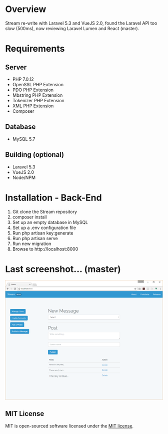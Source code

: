 # Overview #
Stream re-write with Laravel 5.3 and VueJS 2.0, found the Laravel API too slow (500ms), now reviewing Laravel Lumen and React (master).

# Requirements #

## Server ##
- PHP 7.0.12
- OpenSSL PHP Extension
- PDO PHP Extension
- Mbstring PHP Extension
- Tokenizer PHP Extension
- XML PHP Extension
- Composer

## Database ##
- MySQL 5.7

## Building (optional) ##
- Laravel 5.3
- VueJS 2.0
- Node/NPM

# Installation - Back-End #
1. Git clone the Stream repository
2. composer install
3. Set up an empty database in MySQL
4. Set up a .env configuration file
5. Run php artisan key:generate
6. Run php artisan serve
7. Run new migration
8. Browse to http://localhost:8000

# Last screenshot... (master) #
![alt text](screenshots/stream-v001.png "Stream v0.0.1")

## MIT License
MIT is open-sourced software licensed under the [MIT license](http://opensource.org/licenses/MIT).
